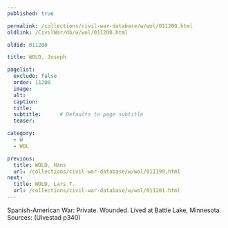 ```yaml
---
published: true

permalink: /collections/civil-war-database/w/wol/011200.html
oldlink: /CivilWar/db/w/wol/011200.html

oldid: 011200

title: WOLD, Joseph

pagelist:
  exclude: false
  order: 11200
  image: 
  alt:
  caption:
  title:
  subtitle:      # Defaults to page subtitle
  teaser:

category: 
  - W 
  - WOL

previous:
  title: WOLD, Hans
  url: /collections/civil-war-database/w/wol/011199.html  
next:
  title: WOLD, Lars T.
  url: /collections/civil-war-database/w/wol/011201.html   
---
```

Spanish-American War: Private. Wounded. Lived at Battle Lake, Minnesota. Sources: (Ulvestad p340)